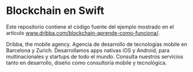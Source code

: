 
# Blockchain en Swift

Este repositorio contiene el código fuente del ejemplo mostrado en el artículo www.dribba.com/blockchain-aprende-como-funciona/.

Dribba, the mobile agency. Agencia de desarrollo de tecnologías mobile en Barcelona y Zurich. Desarrollamos apps nativas iOS y Android, para multinacionales y startups de todo el mundo. Consulta nuestros servicios tanto en desarrollo, diseño como consultoría mobile y tecnológica. 